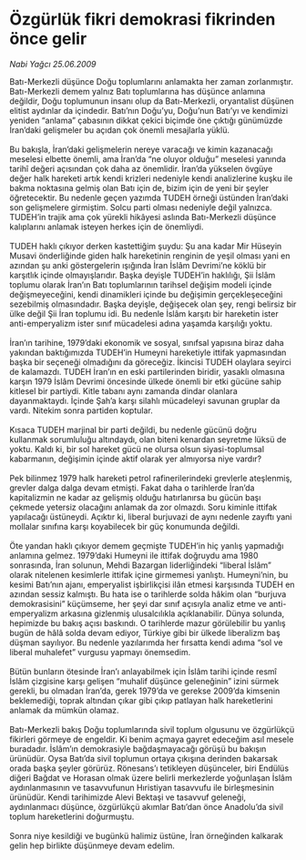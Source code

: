 # Özgürlük fikri demokrasi fikrinden önce gelir

*Nabi Yağcı 25.06.2009*

<div class="taraf_structure_2col_1zq">
<div class="margen_n">



 <p>Batı-Merkezli düşünce Doğu toplumlarını anlamakta her zaman zorlanmıştır. Batı-Merkezli demem yalnız Batı toplumlarına has düşünce anlamına değildir, Doğu toplumunun insanı olup da Batı-Merkezli, oryantalist düşünen elitist aydınlar da içindedir. Batı’nın Doğu’yu, Doğu’nun Batı’yı ve kendimizi yeniden “anlama” çabasının dikkat çekici biçimde öne çıktığı günümüzde İran’daki gelişmeler bu açıdan çok önemli mesajlarla yüklü. <br/><br/>Bu bakışla, İran’daki gelişmelerin nereye varacağı ve kimin kazanacağı meselesi elbette önemli, ama İran’da “ne oluyor olduğu” meselesi yanında tarihî değeri açısından çok daha az önemlidir. İran’da yükselen övgüye değer halk hareketi artık kendi krizleri nedeniyle kendi analizlerine kuşku ile bakma noktasına gelmiş olan Batı için de, bizim için de yeni bir şeyler öğretecektir. Bu nedenle geçen yazımda TUDEH örneği üstünden İran’daki son gelişmelere girmiştim. Solcu parti olması nedeniyle değil yalnızca. TUDEH’in trajik ama çok yürekli hikâyesi aslında Batı-Merkezli düşünce kalıplarını anlamak isteyen herkes için de önemliydi. <br/><br/>TUDEH haklı çıkıyor derken kastettiğim şuydu: Şu ana kadar Mir Hüseyin Musavi önderliğinde giden halk hareketinin renginin de yeşil olması yani en azından şu anki göstergelerin ışığında İran İslâm Devrimi’ne köklü bir karşıtlık içinde olmayışlarıdır. Başka deyişle TUDEH’in haklılığı, Şii İslâm toplumu olarak İran’ın Batı toplumlarının tarihsel değişim modeli içinde değişmeyeceğini, kendi dinamikleri içinde bu değişimin gerçekleşeceğini sezebilmiş olmasındadır. Başka deyişle, değişecek olan şey, rengi belirsiz bir ülke değil Şii İran toplumu idi. Bu nedenle İslâm karşıtı bir hareketin ister anti-emperyalizm ister sınıf mücadelesi adına yaşamda karşılığı yoktu. <br/><br/>İran’ın tarihine, 1979’daki ekonomik ve sosyal, sınıfsal yapısına biraz daha yakından baktığımızda TUDEH’in Humeyni hareketiyle ittifak yapmasından başka bir seçeneği olmadığını da göreceğiz. İkincisi TUDEH olaylara seyirci de kalamazdı. TUDEH İran’ın en eski partilerinden biridir, yasaklı olmasına karşın 1979 İslâm Devrimi öncesinde ülkede önemli bir etki gücüne sahip kitlesel bir partiydi. Kitle tabanı aynı zamanda dindar olanlara dayanmaktaydı. İçinde Şah’a karşı silahlı mücadeleyi savunan gruplar da vardı. Nitekim sonra partiden koptular. <br/><br/>Kısaca TUDEH marjinal bir parti değildi, bu nedenle gücünü doğru kullanmak sorumluluğu altındaydı, olan biteni kenardan seyretme lüksü de yoktu. Kaldı ki, bir sol hareket gücü ne olursa olsun siyasi-toplumsal kabarmanın, değişimin içinde aktif olarak yer almıyorsa niye vardır? <br/><br/>Pek bilinmez 1979 halk hareketi petrol rafinerilerindeki grevlerle ateşlenmiş, grevler dalga dalga devam etmişti. Fakat daha o tarihlerde İran’da kapitalizmin ne kadar az gelişmiş olduğu hatırlanırsa bu gücün başı çekmede yetersiz olacağını anlamak da zor olmazdı. Soru kiminle ittifak yapılacağı üstüneydi. Açıktır ki, liberal burjuvazi de aynı nedenle zayıftı yani mollalar sınıfına karşı koyabilecek bir güç konumunda değildi. <br/><br/>Öte yandan haklı çıkıyor demem geçmişte TUDEH’in hiç yanlış yapmadığı anlamına gelmez. 1979’daki Humeyni ile ittifak doğruydu ama 1980 sonrasında, İran solunun, Mehdi Bazargan liderliğindeki “liberal İslâm” olarak nitelenen kesimlerle ittifak içine girmemesi yanlıştı. Humeyni’nin, bu kesimi Batı’nın ajanı, emperyalist işbirlikçisi ilân etmesi karşısında TUDEH en azından sessiz kalmıştı. Bu hata ise o tarihlerde solda hâkim olan “burjuva demokrasisini” küçümseme, her şeyi dar sınıf açısıyla analiz etme ve anti-emperyalizm arkasına gizlenmiş ulusalcılıkla açıklanabilir. Dünya solunda, hepimizde bu bakış açısı baskındı. O tarihlerde mazur görülebilir bu yanlış bugün de hâlâ solda devam ediyor, Türkiye gibi bir ülkede liberalizm baş düşman sayılıyor. Bu nedenle yazılarımda her fırsatta kendi adıma “sol ve liberal muhalefet” vurgusu yapmayı önemsedim. <br/><br/>Bütün bunların ötesinde İran’ı anlayabilmek için İslâm tarihi içinde resmî İslâm çizgisine karşı gelişen “muhalif düşünce geleneğinin” izini sürmek gerekli, bu olmadan İran’da, gerek 1979’da ve gerekse 2009’da kimsenin beklemediği, toprak altından çıkar gibi çıkıp patlayan halk hareketlerini anlamak da mümkün olamaz. <br/><br/>Batı-Merkezli bakış Doğu toplumlarında sivil toplum olgusunu ve özgürlükçü fikirleri görmeye de engeldir. Ki benim açmaya gayret edeceğim asıl mesele buradadır. İslâm’ın demokrasiyle bağdaşmayacağı görüşü bu bakışın ürünüdür. Oysa Batı’da sivil toplumun ortaya çıkışına derinden bakarsak orada başka şeyler görürüz. Rönesans’ı tetikleyen düşünceler, biri Endülüs diğeri Bağdat ve Horasan olmak üzere belirli merkezlerde yoğunlaşan İslâm aydınlanmasının ve tasavvufunun Hıristiyan tasavvufu ile birleşmesinin ürünüdür. Kendi tarihimizde Alevi Bektaşi ve tasavvuf geleneği, aydınlanmacı düşünce, özgürlükçü akımlar Batı’dan önce Anadolu’da sivil toplum hareketlerini doğurmuştu. <br/><br/>Sonra niye kesildiği ve bugünkü halimiz üstüne, İran örneğinden kalkarak gelin hep birlikte düşünmeye devam edelim.</p>
<br/>
<br/>
<br/>



<br/>


<div id="taraf_not">
</div>

</div>


</div>
